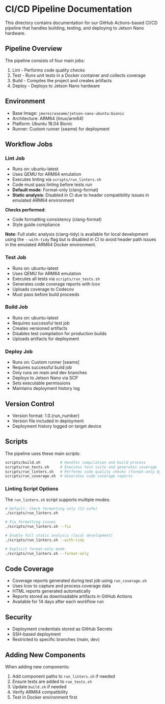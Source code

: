 # CI/CD Pipeline Documentation

This directory contains documentation for our GitHub Actions-based CI/CD pipeline that handles building, testing, and deploying to Jetson Nano hardware.

## Pipeline Overview

The pipeline consists of four main jobs:
1. Lint - Performs code quality checks
2. Test - Runs unit tests in a Docker container and collects coverage
3. Build - Compiles the project and creates artifacts
4. Deploy - Deploys to Jetson Nano hardware

## Environment

- Base Image: `jmoreiraseame/jetson-nano-ubuntu:bionic`
- Architecture: ARM64 (linux/arm64)
- Platform: Ubuntu 18.04 Bionic
- Runner: Custom runner (seame) for deployment

## Workflow Jobs

### Lint Job
- Runs on: ubuntu-latest
- Uses QEMU for ARM64 emulation
- Executes linting via `scripts/run_linters.sh`
- Code must pass linting before tests run
- **Default mode**: Format-only (clang-format)
- **Static analysis**: Disabled in CI due to header compatibility issues in emulated ARM64 environment

**Checks performed**:
- Code formatting consistency (clang-format)
- Style guide compliance

**Note**: Full static analysis (clang-tidy) is available for local development using the `--with-tidy` flag but is disabled in CI to avoid header path issues in the emulated ARM64 Docker environment.

### Test Job
- Runs on: ubuntu-latest
- Uses QEMU for ARM64 emulation
- Executes all tests via `scripts/run_tests.sh`
- Generates code coverage reports with lcov
- Uploads coverage to Codecov
- Must pass before build proceeds

### Build Job
- Runs on: ubuntu-latest
- Requires successful test job
- Creates versioned artifacts
- Disables test compilation for production builds
- Uploads artifacts for deployment

### Deploy Job
- Runs on: Custom runner [seame]
- Requires successful build job
- Only runs on main and dev branches
- Deploys to Jetson Nano via SCP
- Sets executable permissions
- Maintains deployment history log

## Version Control

- Version format: 1.0.{run_number}
- Version file included in deployment
- Deployment history logged on target device

## Scripts

The pipeline uses these main scripts:
```bash
scripts/build.sh         # Handles compilation and build process
scripts/run_tests.sh     # Executes test suite and generates coverage
scripts/run_linters.sh   # Performs code quality checks (format-only by default)
scripts/run_coverage.sh  # Generates code coverage reports
```

### Linting Script Options

The `run_linters.sh` script supports multiple modes:
```bash
# Default: Check formatting only (CI-safe)
./scripts/run_linters.sh

# Fix formatting issues
./scripts/run_linters.sh --fix

# Enable full static analysis (local development)
./scripts/run_linters.sh --with-tidy

# Explicit format-only mode
./scripts/run_linters.sh --format-only
```

## Code Coverage

- Coverage reports generated during test job using `run_coverage.sh`
- Uses lcov to capture and process coverage data
- HTML reports generated automatically
- Reports stored as downloadable artifacts in GitHub Actions
- Available for 14 days after each workflow run

## Security

- Deployment credentials stored as GitHub Secrets
- SSH-based deployment
- Restricted to specific branches (main, dev)

## Adding New Components

When adding new components:
1. Add component paths to `run_linters.sh` if needed
2. Ensure tests are added to `run_tests.sh`
3. Update `build.sh` if needed
4. Verify ARM64 compatibility
5. Test in Docker environment first
